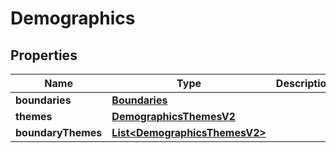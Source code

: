 

# Demographics


## Properties

Name | Type | Description | Notes
------------ | ------------- | ------------- | -------------
**boundaries** | [**Boundaries**](Boundaries.md) |  | 
**themes** | [**DemographicsThemesV2**](DemographicsThemesV2.md) |  | 
**boundaryThemes** | [**List&lt;DemographicsThemesV2&gt;**](DemographicsThemesV2.md) |  |  [optional]




